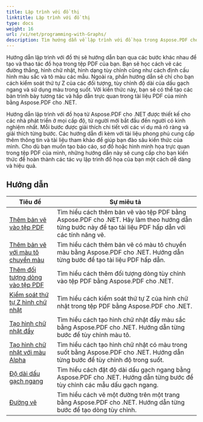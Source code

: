 ```yaml
---
title: Lập trình với đồ thị
linktitle: Lập trình với đồ thị
type: docs
weight: 16
url: /vi/net/programming-with-Graphs/
description: Tìm hướng dẫn về lập trình với đồ họa trong Aspose.PDF cho .NET. Tìm hiểu cách tạo và tùy chỉnh đồ họa trong tài liệu PDF của bạn.
---
```

Hướng dẫn lập trình với đồ thị sẽ hướng dẫn bạn qua các bước khác nhau để tạo và thao tác đồ họa trong tệp PDF của bạn. Bạn sẽ học cách vẽ các đường thẳng, hình chữ nhật, hình dạng tùy chỉnh cũng như cách định cấu hình màu sắc và tô màu các mẫu. Ngoài ra, phần hướng dẫn sẽ chỉ cho bạn cách kiểm soát thứ tự Z của các đối tượng, tùy chỉnh độ dài của dấu gạch ngang và sử dụng màu trong suốt. Với kiến thức này, bạn sẽ có thể tạo các bản trình bày tương tác và hấp dẫn trực quan trong tài liệu PDF của mình bằng Aspose.PDF cho .NET.

Hướng dẫn lập trình với đồ họa từ Aspose.PDF cho .NET được thiết kế cho các nhà phát triển ở mọi cấp độ, từ người mới bắt đầu đến người có kinh nghiệm nhất. Mỗi bước được giải thích chi tiết với các ví dụ mã rõ ràng và giải thích từng bước. Các hướng dẫn đi kèm với tài liệu phong phú cung cấp thêm thông tin và tài liệu tham khảo để giúp bạn đào sâu kiến thức của mình. Cho dù bạn muốn tạo báo cáo, sơ đồ hoặc hình minh họa trực quan trong tệp PDF của mình, những hướng dẫn này sẽ cung cấp cho bạn kiến thức để hoàn thành các tác vụ lập trình đồ họa của bạn một cách dễ dàng và hiệu quả.

## Hướng dẫn
| Tiêu đề | Sự miêu tả |
| --- | --- | 
| [Thêm bản vẽ vào tệp PDF](./add-drawing/) | Tìm hiểu cách thêm bản vẽ vào tệp PDF bằng Aspose.PDF cho .NET. Hãy làm theo hướng dẫn từng bước này để tạo tài liệu PDF hấp dẫn với các tính năng vẽ. |  
| [Thêm bản vẽ với màu tô chuyển màu](./add-drawing-with-gradient-fill/) | Tìm hiểu cách thêm bản vẽ có màu tô chuyển màu bằng Aspose.PDF cho .NET. Hướng dẫn từng bước để tạo tài liệu PDF hấp dẫn. |  
| [Thêm đối tượng dòng vào tệp PDF](./add-line-object/) | Tìm hiểu cách thêm đối tượng dòng tùy chỉnh vào tệp PDF bằng Aspose.PDF cho .NET. |  
| [Kiểm soát thứ tự Z hình chữ nhật](./control-rectangle-z-order/) | Tìm hiểu cách kiểm soát thứ tự Z của hình chữ nhật trong tệp PDF bằng Aspose.PDF cho .NET.  |  
| [Tạo hình chữ nhật đầy](./create-filled-rectangle/) | Tìm hiểu cách tạo hình chữ nhật đầy màu sắc bằng Aspose.PDF cho .NET. Hướng dẫn từng bước để tùy chỉnh màu tô. |  
| [Tạo hình chữ nhật với màu Alpha](./create-rectangle-with-alpha-color/) | Tìm hiểu cách tạo hình chữ nhật có màu trong suốt bằng Aspose.PDF cho .NET. Hướng dẫn từng bước để tùy chỉnh độ trong suốt. |  
| [Độ dài dấu gạch ngang](./dash-length/) | Tìm hiểu cách đặt độ dài dấu gạch ngang bằng Aspose.PDF cho .NET. Hướng dẫn từng bước để tùy chỉnh các mẫu dấu gạch ngang. |  
| [Đường vẽ](./drawing-line/) | Tìm hiểu cách vẽ một đường trên một trang bằng Aspose.PDF cho .NET. Hướng dẫn từng bước để tạo dòng tùy chỉnh. |  